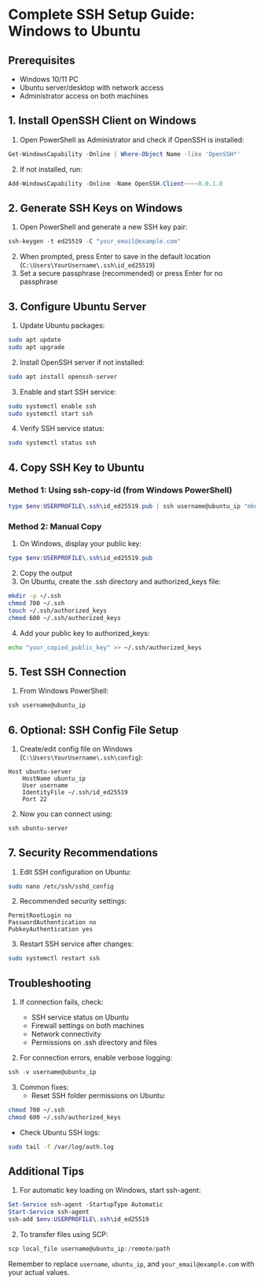 # Complete SSH Setup Guide: Windows to Ubuntu

## Prerequisites
- Windows 10/11 PC
- Ubuntu server/desktop with network access
- Administrator access on both machines

## 1. Install OpenSSH Client on Windows

1. Open PowerShell as Administrator and check if OpenSSH is installed:
```powershell
Get-WindowsCapability -Online | Where-Object Name -like 'OpenSSH*'
```

2. If not installed, run:
```powershell
Add-WindowsCapability -Online -Name OpenSSH.Client~~~~0.0.1.0
```

## 2. Generate SSH Keys on Windows

1. Open PowerShell and generate a new SSH key pair:
```powershell
ssh-keygen -t ed25519 -C "your_email@example.com"
```

2. When prompted, press Enter to save in the default location (`C:\Users\YourUsername\.ssh\id_ed25519`)
3. Set a secure passphrase (recommended) or press Enter for no passphrase

## 3. Configure Ubuntu Server

1. Update Ubuntu packages:
```bash
sudo apt update
sudo apt upgrade
```

2. Install OpenSSH server if not installed:
```bash
sudo apt install openssh-server
```

3. Enable and start SSH service:
```bash
sudo systemctl enable ssh
sudo systemctl start ssh
```

4. Verify SSH service status:
```bash
sudo systemctl status ssh
```

## 4. Copy SSH Key to Ubuntu

### Method 1: Using ssh-copy-id (from Windows PowerShell)
```powershell
type $env:USERPROFILE\.ssh\id_ed25519.pub | ssh username@ubuntu_ip "mkdir -p ~/.ssh && cat >> ~/.ssh/authorized_keys"
```

### Method 2: Manual Copy
1. On Windows, display your public key:
```powershell
type $env:USERPROFILE\.ssh\id_ed25519.pub
```

2. Copy the output
3. On Ubuntu, create the .ssh directory and authorized_keys file:
```bash
mkdir -p ~/.ssh
chmod 700 ~/.ssh
touch ~/.ssh/authorized_keys
chmod 600 ~/.ssh/authorized_keys
```

4. Add your public key to authorized_keys:
```bash
echo "your_copied_public_key" >> ~/.ssh/authorized_keys
```

## 5. Test SSH Connection

1. From Windows PowerShell:
```powershell
ssh username@ubuntu_ip
```

## 6. Optional: SSH Config File Setup

1. Create/edit config file on Windows (`C:\Users\YourUsername\.ssh\config`):
```
Host ubuntu-server
    HostName ubuntu_ip
    User username
    IdentityFile ~/.ssh/id_ed25519
    Port 22
```

2. Now you can connect using:
```powershell
ssh ubuntu-server
```

## 7. Security Recommendations

1. Edit SSH configuration on Ubuntu:
```bash
sudo nano /etc/ssh/sshd_config
```

2. Recommended security settings:
```
PermitRootLogin no
PasswordAuthentication no
PubkeyAuthentication yes
```

3. Restart SSH service after changes:
```bash
sudo systemctl restart ssh
```

## Troubleshooting

1. If connection fails, check:
   - SSH service status on Ubuntu
   - Firewall settings on both machines
   - Network connectivity
   - Permissions on .ssh directory and files

2. For connection errors, enable verbose logging:
```powershell
ssh -v username@ubuntu_ip
```

3. Common fixes:
   - Reset SSH folder permissions on Ubuntu:
```bash
chmod 700 ~/.ssh
chmod 600 ~/.ssh/authorized_keys
```
   - Check Ubuntu SSH logs:
```bash
sudo tail -f /var/log/auth.log
```

## Additional Tips

1. For automatic key loading on Windows, start ssh-agent:
```powershell
Set-Service ssh-agent -StartupType Automatic
Start-Service ssh-agent
ssh-add $env:USERPROFILE\.ssh\id_ed25519
```

2. To transfer files using SCP:
```powershell
scp local_file username@ubuntu_ip:/remote/path
```

Remember to replace `username`, `ubuntu_ip`, and `your_email@example.com` with your actual values.
